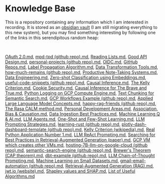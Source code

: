 # Knowledge Base

This is a repository containing any information which I am interested in recording. It is stored as an [obsidian vault](https://obsidian.md/) (I am still migrating everything to this new system), but you may find something interesting by following one of the links in this serendipitous random heap:

<br>

[OAuth 2.0.md](./obsidian-vault/2%20-%20Full%20Notes/OAuth%202.0.md), [mpd-tpd (github repo).md](./obsidian-vault/2%20-%20Full%20Notes/mpd-tpd%20(github%20repo).md), [Reading Lists.md](./obsidian-vault/4%20-%20Maps%20of%20Content/Reading%20Lists.md), [Good API Design.md](./obsidian-vault/2%20-%20Full%20Notes/Good%20API%20Design.md), [personal-projects (github repo).md](./obsidian-vault/2%20-%20Full%20Notes/personal-projects%20(github%20repo).md), [OIDC.md](./obsidian-vault/2%20-%20Full%20Notes/OIDC.md), [GitHub Repos.md](./obsidian-vault/4%20-%20Maps%20of%20Content/GitHub%20Repos.md), [Label Propagation Algorithm.md](./obsidian-vault/2%20-%20Full%20Notes/Label%20Propagation%20Algorithm.md), [Data Transformation Tools.md](./obsidian-vault/2%20-%20Full%20Notes/Data%20Transformation%20Tools.md), [how-much-remains (github repo).md](./obsidian-vault/2%20-%20Full%20Notes/how-much-remains%20(github%20repo).md), [Productive Note-Taking Systems.md](./obsidian-vault/2%20-%20Full%20Notes/Productive%20Note-Taking%20Systems.md), [Data Engineering.md](./obsidian-vault/4%20-%20Maps%20of%20Content/Data%20Engineering.md), [Zero-shot Classification using Embeddings.md](./obsidian-vault/2%20-%20Full%20Notes/Zero-shot%20Classification%20using%20Embeddings.md), [useful-code-snippets (github repo).md](./obsidian-vault/2%20-%20Full%20Notes/useful-code-snippets%20(github%20repo).md), [Causal Inference.md](./obsidian-vault/4%20-%20Maps%20of%20Content/Causal%20Inference.md), [The Kelly Criterion.md](./obsidian-vault/2%20-%20Full%20Notes/The%20Kelly%20Criterion.md), [Cookie Security.md](./obsidian-vault/2%20-%20Full%20Notes/Cookie%20Security.md), [Causal Inference for The Brave and True.md](./obsidian-vault/3%20-%20Source%20Material/Causal%20Inference%20for%20The%20Brave%20and%20True.md), [Python Logging on GCP Compute Engine.md](./obsidian-vault/2%20-%20Full%20Notes/Python%20Logging%20on%20GCP%20Compute%20Engine.md), [Text Chunking for Semantic Search.md](./obsidian-vault/2%20-%20Full%20Notes/Text%20Chunking%20for%20Semantic%20Search.md), [GCP Workflows Example (github repo).md](./obsidian-vault/2%20-%20Full%20Notes/GCP%20Workflows%20Example%20(github%20repo).md), [Applied Large Language Model Concepts.md](./obsidian-vault/4%20-%20Maps%20of%20Content/Applied%20Large%20Language%20Model%20Concepts.md), [happy-rag-friends (github repo).md](./obsidian-vault/2%20-%20Full%20Notes/happy-rag-friends%20(github%20repo).md), [The Rasa CALM method.md](./obsidian-vault/2%20-%20Full%20Notes/The%20Rasa%20CALM%20method.md), [Personal Development Areas.md](./obsidian-vault/4%20-%20Maps%20of%20Content/Personal%20Development%20Areas.md), [Association, Bias & Causation.md](./obsidian-vault/2%20-%20Full%20Notes/Association,%20Bias%20&%20Causation.md), [Data Ingestion Best Practices.md](./obsidian-vault/2%20-%20Full%20Notes/Data%20Ingestion%20Best%20Practices.md), [Machine Learning Q & AI.md](./obsidian-vault/3%20-%20Source%20Material/Machine%20Learning%20Q%20&%20AI.md), [LLM Agents.md](./obsidian-vault/2%20-%20Full%20Notes/LLM%20Agents.md), [One-Shot and Few-Shot Learning.md](./obsidian-vault/2%20-%20Full%20Notes/One-Shot%20and%20Few-Shot%20Learning.md), [LLM Prompting Strategies.md](./obsidian-vault/3%20-%20Source%20Material/LLM%20Prompting%20Strategies.md), [learning-rust (github repo).md](./obsidian-vault/2%20-%20Full%20Notes/learning-rust%20(github%20repo).md), [plotly-dash-dashboard-template (github repo).md](./obsidian-vault/2%20-%20Full%20Notes/plotly-dash-dashboard-template%20(github%20repo).md), [Kelly Criterion (wikipedia).md](./obsidian-vault/3%20-%20Source%20Material/Kelly%20Criterion%20(wikipedia).md), [Real Python Application Number 1.md](./obsidian-vault/2%20-%20Full%20Notes/Real%20Python%20Application%20Number%201.md), [LLM ReAct Prompting.md](./obsidian-vault/2%20-%20Full%20Notes/LLM%20ReAct%20Prompting.md), [Searching for Best Practices in Retrieval-Augmented Generation (paper).md](./obsidian-vault/3%20-%20Source%20Material/Searching%20for%20Best%20Practices%20in%20Retrieval-Augmented%20Generation%20(paper).md), [GCP VM which creates other VMs.md](./obsidian-vault/2%20-%20Full%20Notes/GCP%20VM%20which%20creates%20other%20VMs.md), [hosting-7B-llm-on-google-cloud (github repo).md](./obsidian-vault/2%20-%20Full%20Notes/hosting-7B-llm-on-google-cloud%20(github%20repo).md), [semantic-search-engine (github repo).md](./obsidian-vault/2%20-%20Full%20Notes/semantic-search-engine%20(github%20repo).md), [Brewer's Theorem (CAP theorem).md](./obsidian-vault/2%20-%20Full%20Notes/Brewer's%20Theorem%20(CAP%20theorem).md), [dbt-example (github repo).md](./obsidian-vault/2%20-%20Full%20Notes/dbt-example%20(github%20repo).md), [LLM Chain-of-Thought Prompting.md](./obsidian-vault/2%20-%20Full%20Notes/LLM%20Chain-of-Thought%20Prompting.md), [Machine Learning on Small Datasets.md](./obsidian-vault/4%20-%20Maps%20of%20Content/Machine%20Learning%20on%20Small%20Datasets.md), [gmail-email-automation (github repo).md](./obsidian-vault/2%20-%20Full%20Notes/gmail-email-automation%20(github%20repo).md), [Retrieval-Augmented Generation (RAG).md](./obsidian-vault/2%20-%20Full%20Notes/Retrieval-Augmented%20Generation%20(RAG).md), [jwt.io (website).md](./obsidian-vault/3%20-%20Source%20Material/jwt.io%20(website).md), [Shapley values and SHAP.md](./obsidian-vault/3%20-%20Source%20Material/Shapley%20values%20and%20SHAP.md), [List of Useful Algorithms.md](./obsidian-vault/4%20-%20Maps%20of%20Content/List%20of%20Useful%20Algorithms.md)